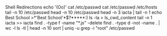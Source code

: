 Shell Redirections
echo '(Oo)'
cat /etc/passwd
cat /etc/passwd /etc/hosts
tail -n 10 /etc/passwd
head -n 10 /etc/passwd
head -n 3 iacta | tail -n 1
echo Best School >\*\'Best School\'\*$\?\*\*\*\*\*:)
ls -la > ls_cwd_content
tail -n 1 iacta >> iacta
find . -type f -name "*.js" -delete
find . -type d -not -name . | wc -l
ls -tl | head -n 10
sort | uniq -u
grep -i "root" /etc/passwd
